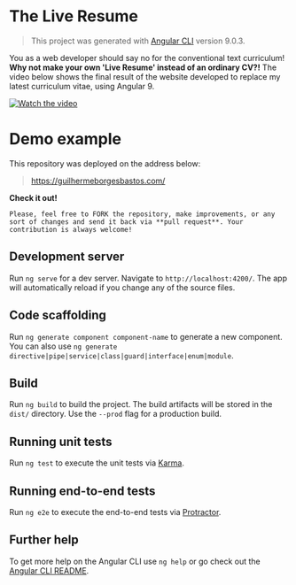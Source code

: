 # The Live Resume

> This project was generated with [Angular CLI](https://github.com/angular/angular-cli) version 9.0.3.

You as a web developer should say no for the conventional text curriculum! **Why not make your own 'Live Resume' instead of an ordinary CV?!** The video below shows the final result of the website developed to replace my latest curriculum vitae, using Angular 9.

[![Watch the video](http://i3.ytimg.com/vi/oI9QCslM4tU/maxresdefault.jpg)](https://youtu.be/oI9QCslM4tU)

# Demo example

This repository was deployed on the address below:
> https://guilhermeborgesbastos.com/

**Check it out!**

```
Please, feel free to FORK the repository, make improvements, or any sort of changes and send it back via **pull request**. Your contribution is always welcome!
```

## Development server

Run `ng serve` for a dev server. Navigate to `http://localhost:4200/`. The app will automatically reload if you change any of the source files.

## Code scaffolding

Run `ng generate component component-name` to generate a new component. You can also use `ng generate directive|pipe|service|class|guard|interface|enum|module`.

## Build

Run `ng build` to build the project. The build artifacts will be stored in the `dist/` directory. Use the `--prod` flag for a production build.

## Running unit tests

Run `ng test` to execute the unit tests via [Karma](https://karma-runner.github.io).

## Running end-to-end tests

Run `ng e2e` to execute the end-to-end tests via [Protractor](http://www.protractortest.org/).

## Further help 

To get more help on the Angular CLI use `ng help` or go check out the [Angular CLI README](https://github.com/angular/angular-cli/blob/master/README.md).